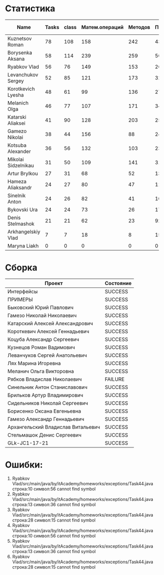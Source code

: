 # Статистика

| Name | Tasks | class | Матем.операций | Методов | Присваиваний | анон.класов | внутр.класов | констант | логирование | лямбды | переменных | перхватов исключений | приват. методов | приват. полей | сравнений | циклов |
| --- | --- | --- | --- | --- | --- | --- | --- | --- | --- | --- | --- | --- | --- | --- | --- | --- |
| Kuznetsov Roman | 78 | 108 | 158 | 242 | 431 | 5 | 0 | 10 | 0 | 1 | 324 | 22 | 7 | 38 | 26 | 81 |
| Borysenka Aksana | 58 | 114 | 239 | 259 | 504 | 0 | 1 | 9 | 0 | 0 | 412 | 14 | 8 | 38 | 82 | 73 |
| Ryabkov Vlad | 56 | 76 | 149 | 153 | 264 | 0 | 1 | 0 | 0 | 0 | 228 | 3 | 2 | 36 | 63 | 32 |
| Levanchukov Sergey | 52 | 85 | 121 | 173 | 324 | 0 | 1 | 4 | 0 | 0 | 262 | 5 | 9 | 38 | 21 | 57 |
| Korotkevich Lyesha | 48 | 61 | 99 | 136 | 270 | 0 | 0 | 0 | 0 | 0 | 198 | 3 | 0 | 23 | 17 | 49 |
| Melanich Olga | 46 | 77 | 107 | 171 | 346 | 0 | 0 | 4 | 0 | 0 | 286 | 3 | 1 | 18 | 52 | 36 |
| Katarski Aliaksei | 41 | 90 | 128 | 203 | 258 | 0 | 0 | 0 | 0 | 0 | 209 | 3 | 12 | 45 | 22 | 39 |
| Gamezo Nikolai | 38 | 44 | 156 | 88 | 247 | 0 | 0 | 0 | 0 | 0 | 182 | 0 | 0 | 8 | 30 | 47 |
| Kotsuba Alexander | 36 | 56 | 132 | 103 | 236 | 0 | 0 | 3 | 0 | 0 | 177 | 0 | 5 | 5 | 29 | 39 |
| Mikolai Sidzelnikau | 31 | 50 | 109 | 141 | 311 | 0 | 0 | 14 | 3 | 0 | 227 | 2 | 11 | 29 | 54 | 35 |
| Artur Brylkou | 27 | 31 | 68 | 52 | 135 | 0 | 0 | 0 | 0 | 0 | 99 | 0 | 2 | 0 | 37 | 23 |
| Hameza Aliaksandr | 24 | 27 | 80 | 47 | 111 | 0 | 0 | 0 | 0 | 0 | 79 | 0 | 0 | 0 | 13 | 21 |
| Sinelnik Anton | 24 | 26 | 82 | 41 | 106 | 0 | 0 | 0 | 0 | 0 | 78 | 0 | 2 | 0 | 38 | 23 |
| Bykovski Ura | 24 | 24 | 73 | 26 | 172 | 0 | 0 | 0 | 0 | 0 | 96 | 0 | 0 | 0 | 32 | 41 |
| Denis Stelmashok | 21 | 21 | 62 | 23 | 92 | 0 | 0 | 0 | 0 | 0 | 79 | 0 | 0 | 0 | 8 | 12 |
| Arkhangelskiy Vlad | 7 | 7 | 18 | 8 | 15 | 0 | 0 | 0 | 0 | 0 | 15 | 0 | 0 | 0 | 1 | 0 |
| Maryna Liakh | 0 | 0 | 0 | 0 | 0 | 0 | 0 | 0 | 0 | 0 | 0 | 0 | 0 | 0 | 0 | 0 |


# Сборка

| Проект | Состояние |
| --- | --- |
| Интерфейсы  | SUCCESS |
| ПРИМЕРЫ  | SUCCESS |
| Быковский Юрий Павлович  | SUCCESS |
| Гамезо Николай Николаевич  | SUCCESS |
| Катарский Алексей Александрович  | SUCCESS |
| Короткевич Алексей Геннадьевич  | SUCCESS |
| Коцуба Александр Сергеевич  | SUCCESS |
| Кузнецов Роман Вадимович  | SUCCESS |
| Леванчуков Сергей Анатольевич  | SUCCESS |
| Лях Марина Игоревна  | SUCCESS |
| Меланич Ольга Викторовна  | SUCCESS |
| Рябков Владислав Николаевич  | FAILURE |
| Синельник Антон Станиславович  | SUCCESS |
| Брильков Артур Владимирович  | SUCCESS |
| Сидельников Николай Сергеевич  | SUCCESS |
| Борисенко Оксана Евгеньевна  | SUCCESS |
| Гамезо Александр Геннадьевич  | SUCCESS |
| Архангельский Владислав Витальевич  | SUCCESS |
| Стельмашок Денис Сергеевич  | SUCCESS |
| GLk-JC1-17-21  | SUCCESS |


# Ошибки:

1. Ryabkov Vlad/src/main/java/by/itAcademy/homeworks/exceptions/Task44.java строка:10 символ:56 cannot find symbol
1. Ryabkov Vlad/src/main/java/by/itAcademy/homeworks/exceptions/Task44.java строка:13 символ:36 cannot find symbol
1. Ryabkov Vlad/src/main/java/by/itAcademy/homeworks/exceptions/Task44.java строка:28 символ:15 cannot find symbol
1. Ryabkov Vlad/src/main/java/by/itAcademy/homeworks/exceptions/Task44.java строка:10 символ:56 cannot find symbol
1. Ryabkov Vlad/src/main/java/by/itAcademy/homeworks/exceptions/Task44.java строка:13 символ:36 cannot find symbol
1. Ryabkov Vlad/src/main/java/by/itAcademy/homeworks/exceptions/Task44.java строка:28 символ:15 cannot find symbol
